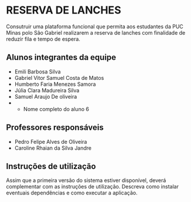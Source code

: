 # RESERVA DE LANCHES

Consutruir uma plataforma funcional que permita aos estudantes da PUC Minas polo São Gabriel realizarem a reserva de lanches com finalidade de reduzir fila e tempo de espera.

## Alunos integrantes da equipe

* Emili Barbosa Silva
* Gabriel Vitor Samuel Costa de Matos
* Humberto Faria Menezes Samora
* Júlia Clara Madureira Silva
* Samuel Araujo De oliveira
* * Nome completo do aluno 6

## Professores responsáveis

* Pedro Felipe Alves de Oliveira
* Caroline Rhaian da Silva Jandre

## Instruções de utilização

Assim que a primeira versão do sistema estiver disponível, deverá complementar com as instruções de utilização. Descreva como instalar eventuais dependências e como executar a aplicação.
